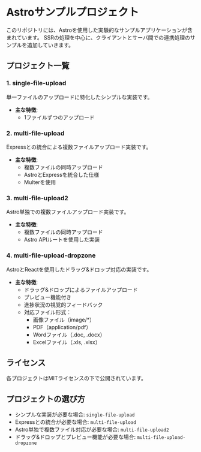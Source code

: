 # Astroサンプルプロジェクト

このリポジトリには、Astroを使用した実験的なサンプルアプリケーションが含まれています。
SSRの処理を中心に、クライアントとサーバ間での連携処理のサンプルを追加していきます。

## プロジェクト一覧

### 1. single-file-upload
単一ファイルのアップロードに特化したシンプルな実装です。

- **主な特徴**:
  - 1ファイルずつのアップロード

### 2. multi-file-upload
Expressとの統合による複数ファイルアップロード実装です。

- **主な特徴**:
  - 複数ファイルの同時アップロード
  - AstroとExpressを統合した仕様
  - Multerを使用

### 3. multi-file-upload2
Astro単独での複数ファイルアップロード実装です。

- **主な特徴**:
  - 複数ファイルの同時アップロード
  - Astro APIルートを使用した実装

### 4. multi-file-upload-dropzone
AstroとReactを使用したドラッグ&ドロップ対応の実装です。

- **主な特徴**:
  - ドラッグ&ドロップによるファイルアップロード
  - プレビュー機能付き
  - 進捗状況の視覚的フィードバック
  - 対応ファイル形式：
    - 画像ファイル（image/*）
    - PDF（application/pdf）
    - Wordファイル（.doc, .docx）
    - Excelファイル（.xls, .xlsx）

## ライセンス

各プロジェクトはMITライセンスの下で公開されています。

## プロジェクトの選び方

- シンプルな実装が必要な場合: `single-file-upload`
- Expressとの統合が必要な場合: `multi-file-upload`
- Astro単独で複数ファイル対応が必要な場合: `multi-file-upload2`
- ドラッグ&ドロップとプレビュー機能が必要な場合: `multi-file-upload-dropzone`
